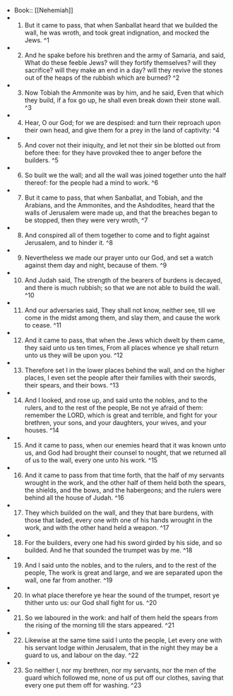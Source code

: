 - Book:: [[Nehemiah]]
- 1. But it came to pass, that when Sanballat heard that we builded the wall, he was wroth, and took great indignation, and mocked the Jews. ^1
- 2. And he spake before his brethren and the army of Samaria, and said, What do these feeble Jews? will they fortify themselves? will they sacrifice? will they make an end in a day? will they revive the stones out of the heaps of the rubbish which are burned? ^2
- 3. Now Tobiah the Ammonite was by him, and he said, Even that which they build, if a fox go up, he shall even break down their stone wall. ^3
- 4. Hear, O our God; for we are despised: and turn their reproach upon their own head, and give them for a prey in the land of captivity: ^4
- 5. And cover not their iniquity, and let not their sin be blotted out from before thee: for they have provoked thee to anger before the builders. ^5
- 6. So built we the wall; and all the wall was joined together unto the half thereof: for the people had a mind to work. ^6
- 7. But it came to pass, that when Sanballat, and Tobiah, and the Arabians, and the Ammonites, and the Ashdodites, heard that the walls of Jerusalem were made up, and that the breaches began to be stopped, then they were very wroth, ^7
- 8. And conspired all of them together to come and to fight against Jerusalem, and to hinder it. ^8
- 9. Nevertheless we made our prayer unto our God, and set a watch against them day and night, because of them. ^9
- 10. And Judah said, The strength of the bearers of burdens is decayed, and there is much rubbish; so that we are not able to build the wall. ^10
- 11. And our adversaries said, They shall not know, neither see, till we come in the midst among them, and slay them, and cause the work to cease. ^11
- 12. And it came to pass, that when the Jews which dwelt by them came, they said unto us ten times, From all places whence ye shall return unto us they will be upon you. ^12
- 13. Therefore set I in the lower places behind the wall, and on the higher places, I even set the people after their families with their swords, their spears, and their bows. ^13
- 14. And I looked, and rose up, and said unto the nobles, and to the rulers, and to the rest of the people, Be not ye afraid of them: remember the LORD, which is great and terrible, and fight for your brethren, your sons, and your daughters, your wives, and your houses. ^14
- 15. And it came to pass, when our enemies heard that it was known unto us, and God had brought their counsel to nought, that we returned all of us to the wall, every one unto his work. ^15
- 16. And it came to pass from that time forth, that the half of my servants wrought in the work, and the other half of them held both the spears, the shields, and the bows, and the habergeons; and the rulers were behind all the house of Judah. ^16
- 17. They which builded on the wall, and they that bare burdens, with those that laded, every one with one of his hands wrought in the work, and with the other hand held a weapon. ^17
- 18. For the builders, every one had his sword girded by his side, and so builded. And he that sounded the trumpet was by me. ^18
- 19. And I said unto the nobles, and to the rulers, and to the rest of the people, The work is great and large, and we are separated upon the wall, one far from another. ^19
- 20. In what place therefore ye hear the sound of the trumpet, resort ye thither unto us: our God shall fight for us. ^20
- 21. So we laboured in the work: and half of them held the spears from the rising of the morning till the stars appeared. ^21
- 22. Likewise at the same time said I unto the people, Let every one with his servant lodge within Jerusalem, that in the night they may be a guard to us, and labour on the day. ^22
- 23. So neither I, nor my brethren, nor my servants, nor the men of the guard which followed me, none of us put off our clothes, saving that every one put them off for washing. ^23
